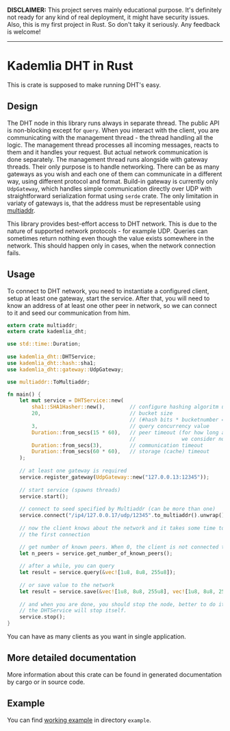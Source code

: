**DISCLAIMER:** This project serves mainly educational purpose. It's definitely not ready for any kind of real deployment, it might have security issues. Also, this is my first project in Rust. So don't taky it seriously. Any feedback is welcome!

---

# Kademlia DHT in Rust

This is crate is supposed to make running DHT's easy.

## Design
The DHT node in this library runs always in separate thread. The public API is non-blocking
except for `query`. When you interact with the client, you are communicating with
the management thread - the thread handling all the logic. The management thread processes all
incoming messages, reacts to them and it handles your request. But actual network
communication is done separately.
The management thread runs alongside with gateway threads. Their only purpose is to handle
networking. There can be as many gateways as you wish and each one of them can communicate
in a different way, using different protocol and format. Build-in gateway is currently only
`UdpGateway`, which handles simple communication directly over UDP with straightforward
serialization format using `serde` crate. The only limitation in variaty of gateways is, that
the address must be representable using [multiaddr](https://github.com/multiformats/multiaddr).

This library provides best-effort access to DHT network. This is due to the nature of supported
network protocols - for example UDP. Queries can sometimes return nothing even though the value
exists somewhere in the network. This should happen only in cases, when the network connection
fails.

## Usage

To connect to DHT network, you need to instantiate a configured client, setup at least one
gateway, start the service. After that, you will need to know an address of at least one
other peer in network, so we can connect to it and seed our communication from him.

```rust
extern crate multiaddr;
extern crate kademlia_dht;

use std::time::Duration;
    
use kademlia_dht::DHTService;
use kademlia_dht::hash::sha1;
use kademlia_dht::gateway::UdpGateway;

use multiaddr::ToMultiaddr;

fn main() {
    let mut service = DHTService::new(
        sha1::SHA1Hasher::new(),        // configure hashing algoritm used
        20,                             // bucket size 
                                        // (#hash bits * bucketnumber = routing table max size)
        3,                              // query concurrency value
        Duration::from_secs(15 * 60),   // peer timeout (for how long after last connection 
                                        //               we consider node active)
        Duration::from_secs(3),         // communication timeout
        Duration::from_secs(60 * 60),   // storage (cache) timeout
    );
    
    // at least one gateway is required
    service.register_gateway(UdpGateway::new("127.0.0.13:12345"));
    
    // start service (spawns threads)
    service.start();
    
    // connect to seed specified by Multiaddr (can be more than one)
    service.connect("/ip4/127.0.0.17/udp/12345".to_multiaddr().unwrap());
    
    // now the client knows about the network and it takes some time to initialize at least 
    // the first connection

    // get number of known peers. When 0, the client is not connected to anywhere.
    let n_peers = service.get_number_of_known_peers();
    
    // after a while, you can query
    let result = service.query(&vec![1u8, 8u8, 255u8]);
    
    // or save value to the network
    let result = service.save(&vec![1u8, 8u8, 255u8], vec![1u8, 8u8, 255u8, 254u8]);
    
    // and when you are done, you should stop the node, better to do it manually, but when dropped,
    // the DHTService will stop itself.
    service.stop();
}
```

You can have as many clients as you want in single application. 

## More detailed documentation

More information about this crate can be found in generated documentation by cargo or in source code.

## Example

You can find [working example](example/README.md) in directory `example`.
